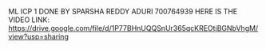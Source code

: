 ML ICP 1
DONE BY SPARSHA REDDY ADURI 700764939
HERE IS THE VIDEO LINK: https://drive.google.com/file/d/1P77BHnUQQSnUr365qcKREOtjBGNbVhgM/view?usp=sharing 
